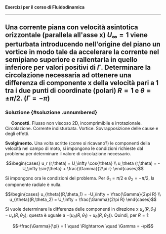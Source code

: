 **Esercizi per il corso di Fluidodinamica**

  --------------------------------------------------------------------------------------------------------------------------------------------------------------------------------------------------------------------------------------------------------------------------------------------------------------------------------------------------------------------------------------------------------------------------------------------------------------------------------------------
   Una corrente piana con velocità asintotica orizzontale (parallela all'asse x) $U_\infty=1$ viene perturbata introducendo nell'origine del piano un vortice in modo tale da accelerare la corrente nel semipiano superiore e rallentarla in quello inferiore per valori positivi di $\Gamma$. Determinare la circolazione necessaria ad ottenere una differenza di componente x della velocità pari a 1 tra i due punti di coordinate (polari) $R=1$ e $\theta=\pm\pi/2$. ($\Gamma = -\pi$)
  --------------------------------------------------------------------------------------------------------------------------------------------------------------------------------------------------------------------------------------------------------------------------------------------------------------------------------------------------------------------------------------------------------------------------------------------------------------------------------------------

### Soluzione {#soluzione .unnumbered}

     **Concetti.** Flusso non viscoso 2D, incomprimibile e
irrotazionale. Circolazione. Corrente indisturbata. Vortice.
Sovrapposizione delle cause e degli effetti.

**Svolgimento.** Una volta scritte (come si ricavano?) le componenti
della velocità nel campo di moto, si impongono le condizioni richieste
dal problema per determinare il valore di circolazione necessario.

$$\begin{cases}
  u_r (r,\theta) = U_\infty \cos{\theta} \\
  u_\theta (r,\theta) = - U_\infty \sin{\theta} + \frac{\Gamma}{2\pi r}
\end{cases}$$

Si impongono ora le condizioni del problema. Per $\theta_1 = \pi/2$ e
$\theta_2 = -\pi/2$, la componente radiale è nulla.

$$\begin{cases}
    u_{\theta}(R,\theta_1) = -U_\infty + \frac{\Gamma}{2\pi R} \\
    u_{\theta}(R,\theta_2) = U_\infty + \frac{\Gamma}{2\pi R}
  \end{cases}$$

Si vuole determinare la differenza delle componenti in direzione x
$u_x(R,\theta_1) - u_x(R,\theta_2)$; questa è uguale a
$-(u_\theta(R,\theta_1) + u_\theta(R,\theta_2))$. Quindi, per $R=1$:

$$-\frac{\Gamma}{\pi} = 1 \quad \Rightarrow \quad \Gamma = -\pi$$
